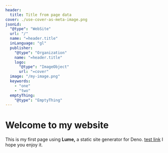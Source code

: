 ```yaml
---
header:
  title: Title from page data
cover: ./use-cover-as-meta-image.png
jsonLd:
  "@type": "WebSite"
  url: "/"
  name: "=header.title"
  inLanguage: "gl"
  publisher:
    "@type": "Organization"
    name: "=header.title"
    logo:
      "@type": "ImageObject"
      url: "=cover"
  image: "/my-image.png"
  keywords:
    - "one"
    - "two"
  emptyThing:
    "@type": "EmptyThing"
---
```


# Welcome to my website

This is my first page using **Lume,** a static site generator for Deno.
[test link](/test/)
I hope you enjoy it.
